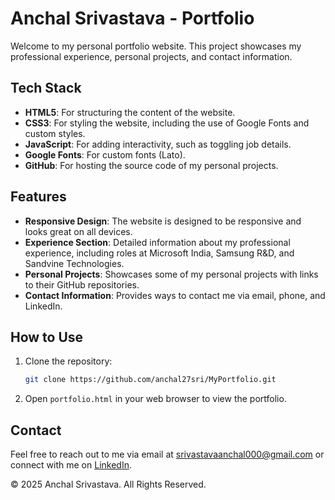 # Anchal Srivastava - Portfolio

Welcome to my personal portfolio website. This project showcases my professional experience, personal projects, and contact information.

## Tech Stack

- **HTML5**: For structuring the content of the website.
- **CSS3**: For styling the website, including the use of Google Fonts and custom styles.
- **JavaScript**: For adding interactivity, such as toggling job details.
- **Google Fonts**: For custom fonts (Lato).
- **GitHub**: For hosting the source code of my personal projects.

## Features

- **Responsive Design**: The website is designed to be responsive and looks great on all devices.
- **Experience Section**: Detailed information about my professional experience, including roles at Microsoft India, Samsung R&D, and Sandvine Technologies.
- **Personal Projects**: Showcases some of my personal projects with links to their GitHub repositories.
- **Contact Information**: Provides ways to contact me via email, phone, and LinkedIn.

## How to Use

1. Clone the repository:
    ```sh
    git clone https://github.com/anchal27sri/MyPortfolio.git
    ```
2. Open `portfolio.html` in your web browser to view the portfolio.

## Contact

Feel free to reach out to me via email at [srivastavaanchal000@gmail.com](mailto:srivastavaanchal000@gmail.com) or connect with me on [LinkedIn](https://www.linkedin.com/in/anchal-srivastava-sde/).

&copy; 2025 Anchal Srivastava. All Rights Reserved.
